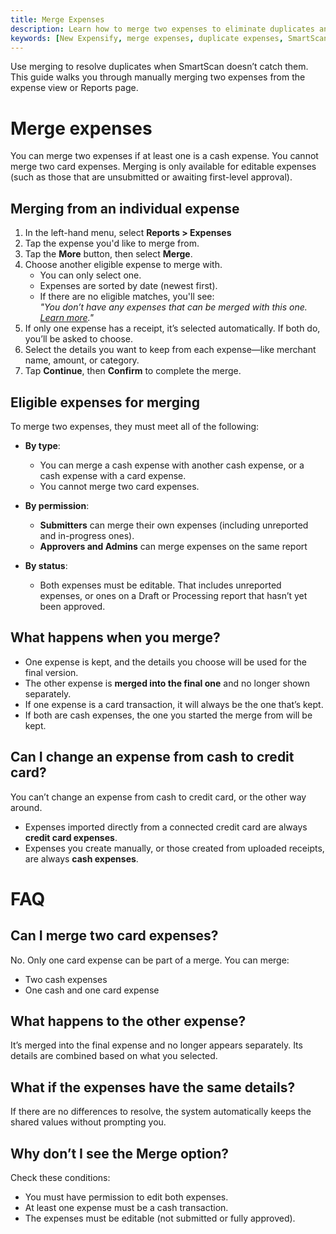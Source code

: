 ```yaml
---
title: Merge Expenses
description: Learn how to merge two expenses to eliminate duplicates and simplify your reports.
keywords: [New Expensify, merge expenses, duplicate expenses, SmartScan, manual merge, combine expenses, combine duplicate expenses, merge receipts, expense matching]
---
```



Use merging to resolve duplicates when SmartScan doesn’t catch them. This guide walks you through manually merging two expenses from the expense view or Reports page.

# Merge expenses

You can merge two expenses if at least one is a cash expense. You cannot merge two card expenses. Merging is only available for editable expenses (such as those that are unsubmitted or awaiting first-level approval).

## Merging from an individual expense

1. In the left-hand menu, select **Reports > Expenses**
2. Tap the expense you'd like to merge from.
3. Tap the **More** button, then select **Merge**.
4. Choose another eligible expense to merge with. 
   - You can only select one.
   - Expenses are sorted by date (newest first).
   - If there are no eligible matches, you'll see:  
     *"You don’t have any expenses that can be merged with this one. [Learn more](#eligible-expenses)."*
5. If only one expense has a receipt, it’s selected automatically. If both do, you’ll be asked to choose.
6. Select the details you want to keep from each expense—like merchant name, amount, or category.
7. Tap **Continue**, then **Confirm** to complete the merge.

## Eligible expenses for merging

To merge two expenses, they must meet all of the following:

- **By type**:
  - You can merge a cash expense with another cash expense, or a cash expense with a card expense.
  - You cannot merge two card expenses.

- **By permission**:
  - **Submitters** can merge their own expenses (including unreported and in-progress ones).
  - **Approvers and Admins** can merge expenses on the same report 

- **By status**:
  - Both expenses must be editable. That includes unreported expenses, or ones on a Draft or Processing report that hasn’t yet been approved.

## What happens when you merge?

- One expense is kept, and the details you choose will be used for the final version.
- The other expense is **merged into the final one** and no longer shown separately.
- If one expense is a card transaction, it will always be the one that’s kept.
- If both are cash expenses, the one you started the merge from will be kept.

## Can I change an expense from cash to credit card?
You can’t change an expense from cash to credit card, or the other way around.  

- Expenses imported directly from a connected credit card are always **credit card expenses**.  
- Expenses you create manually, or those created from uploaded receipts, are always **cash expenses**.  

# FAQ

## Can I merge two card expenses?

No. Only one card expense can be part of a merge. You can merge:
- Two cash expenses
- One cash and one card expense

## What happens to the other expense?

It’s merged into the final expense and no longer appears separately. Its details are combined based on what you selected.

## What if the expenses have the same details?

If there are no differences to resolve, the system automatically keeps the shared values without prompting you.

## Why don’t I see the Merge option?

Check these conditions:
- You must have permission to edit both expenses.
- At least one expense must be a cash transaction.
- The expenses must be editable (not submitted or fully approved).

